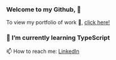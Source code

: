### Welcome to my Github,  👋
To view my portfolio of work 🔭, [click here!](https://mint-made.com/)
### 🌱 I’m currently learning TypeScript

 📫 How to reach me: [LinkedIn](https://uk.linkedin.com/in/front-end-dev1)

